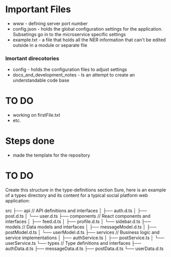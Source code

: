 # Important Files
* www - defining server port number
* config.json - holds the global configuration settings for the application. Subsetings go in to the microservice specific settings
* example.txt - a file that holds all the NER information that can't be edited outside in a module or separate file

### Imortant direcotories
* config - holds the configuration files to adjust settings
* docs_and_development_notes - Is an attempt to create an understandable code base

# TO DO
* working on firstFile.txt
* etc.


# Steps done
* made the template for the repository

# TO DO
Create this structure in the type-definitions section
Sure, here is an example of a types directory and its content for a typical social platform web application:

src
├── api                   // API definitions and interfaces
│   ├── auth.d.ts
│   ├── post.d.ts
│   └── user.d.ts
├── components             // React components and interfaces
│   ├── feed.d.ts
│   ├── profile.d.ts
│   └── sidebar.d.ts
├── models                // Data models and interfaces
│   ├── messageModel.d.ts
│   ├── postModel.d.ts
│   └── userModel.d.ts
├── services                // Business logic and service implementations
│   ├── authService.ts
│   ├── postService.ts
│   └── userService.ts
└── types                    // Type definitions and interfaces
    ├── authData.d.ts
    ├── messageData.d.ts
    ├── postData.d.ts
    └── userData.d.ts